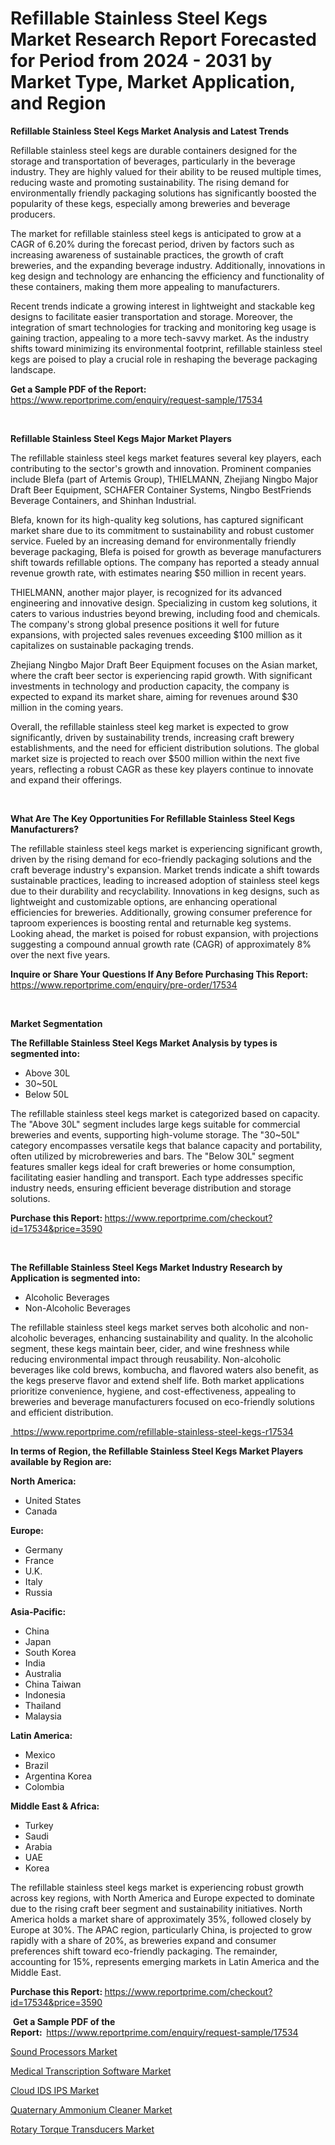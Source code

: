 <p><h1>Refillable Stainless Steel Kegs Market Research Report Forecasted for Period from 2024 -  2031 by Market Type, Market Application, and Region</h1></p><p><strong>Refillable Stainless Steel Kegs Market Analysis and Latest Trends</strong></p>
<p><p>Refillable stainless steel kegs are durable containers designed for the storage and transportation of beverages, particularly in the beverage industry. They are highly valued for their ability to be reused multiple times, reducing waste and promoting sustainability. The rising demand for environmentally friendly packaging solutions has significantly boosted the popularity of these kegs, especially among breweries and beverage producers.</p><p>The market for refillable stainless steel kegs is anticipated to grow at a CAGR of 6.20% during the forecast period, driven by factors such as increasing awareness of sustainable practices, the growth of craft breweries, and the expanding beverage industry. Additionally, innovations in keg design and technology are enhancing the efficiency and functionality of these containers, making them more appealing to manufacturers.</p><p>Recent trends indicate a growing interest in lightweight and stackable keg designs to facilitate easier transportation and storage. Moreover, the integration of smart technologies for tracking and monitoring keg usage is gaining traction, appealing to a more tech-savvy market. As the industry shifts toward minimizing its environmental footprint, refillable stainless steel kegs are poised to play a crucial role in reshaping the beverage packaging landscape.</p></p>
<p><strong>Get a Sample PDF of the Report:&nbsp;</strong> <a href="https://www.reportprime.com/enquiry/request-sample/17534?utm_campaign=1140&utm_medium=2&utm_source=Github&utm_content=ia&utm_term=19112024&utm_id=refillable-stainless-steel-kegs">https://www.reportprime.com/enquiry/request-sample/17534</a></p>
<p>&nbsp;</p>
<p><strong>Refillable Stainless Steel Kegs Major Market Players</strong></p>
<p><p>The refillable stainless steel kegs market features several key players, each contributing to the sector's growth and innovation. Prominent companies include Blefa (part of Artemis Group), THIELMANN, Zhejiang Ningbo Major Draft Beer Equipment, SCHAFER Container Systems, Ningbo BestFriends Beverage Containers, and Shinhan Industrial.</p><p>Blefa, known for its high-quality keg solutions, has captured significant market share due to its commitment to sustainability and robust customer service. Fueled by an increasing demand for environmentally friendly beverage packaging, Blefa is poised for growth as beverage manufacturers shift towards refillable options. The company has reported a steady annual revenue growth rate, with estimates nearing $50 million in recent years.</p><p>THIELMANN, another major player, is recognized for its advanced engineering and innovative design. Specializing in custom keg solutions, it caters to various industries beyond brewing, including food and chemicals. The company's strong global presence positions it well for future expansions, with projected sales revenues exceeding $100 million as it capitalizes on sustainable packaging trends.</p><p>Zhejiang Ningbo Major Draft Beer Equipment focuses on the Asian market, where the craft beer sector is experiencing rapid growth. With significant investments in technology and production capacity, the company is expected to expand its market share, aiming for revenues around $30 million in the coming years.</p><p>Overall, the refillable stainless steel keg market is expected to grow significantly, driven by sustainability trends, increasing craft brewery establishments, and the need for efficient distribution solutions. The global market size is projected to reach over $500 million within the next five years, reflecting a robust CAGR as these key players continue to innovate and expand their offerings.</p></p>
<p>&nbsp;</p>
<p><strong>What Are The Key Opportunities For Refillable Stainless Steel Kegs Manufacturers?</strong></p>
<p><p>The refillable stainless steel kegs market is experiencing significant growth, driven by the rising demand for eco-friendly packaging solutions and the craft beverage industry's expansion. Market trends indicate a shift towards sustainable practices, leading to increased adoption of stainless steel kegs due to their durability and recyclability. Innovations in keg designs, such as lightweight and customizable options, are enhancing operational efficiencies for breweries. Additionally, growing consumer preference for taproom experiences is boosting rental and returnable keg systems. Looking ahead, the market is poised for robust expansion, with projections suggesting a compound annual growth rate (CAGR) of approximately 8% over the next five years.</p></p>
<p><strong>Inquire or Share Your Questions If Any Before Purchasing This Report:</strong> <a href="https://www.reportprime.com/enquiry/pre-order/17534?utm_campaign=1140&utm_medium=2&utm_source=Github&utm_content=ia&utm_term=19112024&utm_id=refillable-stainless-steel-kegs">https://www.reportprime.com/enquiry/pre-order/17534</a></p>
<p>&nbsp;</p>
<p><strong>Market Segmentation</strong></p>
<p><strong>The Refillable Stainless Steel Kegs Market Analysis by types is segmented into:</strong></p>
<p><ul><li>Above 30L</li><li>30~50L</li><li>Below 50L</li></ul></p>
<p><p>The refillable stainless steel kegs market is categorized based on capacity. The "Above 30L" segment includes large kegs suitable for commercial breweries and events, supporting high-volume storage. The "30~50L" category encompasses versatile kegs that balance capacity and portability, often utilized by microbreweries and bars. The "Below 30L" segment features smaller kegs ideal for craft breweries or home consumption, facilitating easier handling and transport. Each type addresses specific industry needs, ensuring efficient beverage distribution and storage solutions.</p></p>
<p><strong>Purchase this Report:&nbsp;</strong><a href="https://www.reportprime.com/checkout?id=17534&price=3590&utm_campaign=1140&utm_medium=2&utm_source=Github&utm_content=ia&utm_term=19112024&utm_id=refillable-stainless-steel-kegs">https://www.reportprime.com/checkout?id=17534&price=3590</a></p>
<p>&nbsp;</p>
<p><strong>The Refillable Stainless Steel Kegs Market Industry Research by Application is segmented into:</strong></p>
<p><ul><li>Alcoholic Beverages</li><li>Non-Alcoholic Beverages</li></ul></p>
<p><p>The refillable stainless steel kegs market serves both alcoholic and non-alcoholic beverages, enhancing sustainability and quality. In the alcoholic segment, these kegs maintain beer, cider, and wine freshness while reducing environmental impact through reusability. Non-alcoholic beverages like cold brews, kombucha, and flavored waters also benefit, as the kegs preserve flavor and extend shelf life. Both market applications prioritize convenience, hygiene, and cost-effectiveness, appealing to breweries and beverage manufacturers focused on eco-friendly solutions and efficient distribution.</p></p>
<p><a href="https://www.reportprime.com/refillable-stainless-steel-kegs-r17534?utm_campaign=1140&utm_medium=2&utm_source=Github&utm_content=ia&utm_term=19112024&utm_id=refillable-stainless-steel-kegs">&nbsp;https://www.reportprime.com/refillable-stainless-steel-kegs-r17534</a></p>
<p><strong>In terms of Region, the Refillable Stainless Steel Kegs Market Players available by Region are:</strong></p>
<p>
    <p> <strong> North America: </strong>
        <ul>
            <li>United States</li>
            <li>Canada</li>
        </ul>
        </p> 
    <p> <strong> Europe: </strong>
        <ul>
            <li>Germany</li>
            <li>France</li>
            <li>U.K.</li>
            <li>Italy</li>
            <li>Russia</li>
        </ul>
        </p> 
    <p> <strong> Asia-Pacific: </strong>
        <ul>
            <li>China</li>
            <li>Japan</li>
            <li>South Korea</li>
            <li>India</li>
            <li>Australia</li>
            <li>China Taiwan</li>
            <li>Indonesia</li>
            <li>Thailand</li>
            <li>Malaysia</li>
        </ul>
        </p> 
    <p> <strong> Latin America: </strong>
        <ul>
            <li>Mexico</li>
            <li>Brazil</li>
            <li>Argentina Korea</li>
            <li>Colombia</li>
        </ul>
        </p> 
    <p> <strong> Middle East & Africa: </strong>
        <ul>
            <li>Turkey</li>
            <li>Saudi</li>
            <li>Arabia</li>
            <li>UAE</li>
            <li>Korea</li>
        </ul>
    </p>
    </p>
<p><p>The refillable stainless steel kegs market is experiencing robust growth across key regions, with North America and Europe expected to dominate due to the rising craft beer segment and sustainability initiatives. North America holds a market share of approximately 35%, followed closely by Europe at 30%. The APAC region, particularly China, is projected to grow rapidly with a share of 20%, as breweries expand and consumer preferences shift toward eco-friendly packaging. The remainder, accounting for 15%, represents emerging markets in Latin America and the Middle East.</p></p>
<p><strong>Purchase this Report: </strong><a href="https://www.reportprime.com/checkout?id=17534&price=3590&utm_campaign=1140&utm_medium=2&utm_source=Github&utm_content=ia&utm_term=19112024&utm_id=refillable-stainless-steel-kegs">https://www.reportprime.com/checkout?id=17534&price=3590</a></p>
<p>&nbsp;<strong>Get a Sample PDF of the Report:&nbsp;&nbsp;</strong><a href="https://www.reportprime.com/enquiry/request-sample/17534?utm_campaign=1140&utm_medium=2&utm_source=Github&utm_content=ia&utm_term=19112024&utm_id=refillable-stainless-steel-kegs">https://www.reportprime.com/enquiry/request-sample/17534</a></p>
<p><strong></strong></p>
<p><p><a href="https://www.linkedin.com/pulse/decoding-sound-processors-market-signals-growth-algorithms-2024-2031-shgqf?utm_campaign=1140&utm_medium=2&utm_source=Github&utm_content=ia&utm_term=19112024&utm_id=refillable-stainless-steel-kegs">Sound Processors Market</a></p><p><a href="https://issuu.com/reportprime-2/docs/medical-transcription-software-mark_c5c5301ee35635?utm_campaign=1140&utm_medium=2&utm_source=Github&utm_content=ia&utm_term=19112024&utm_id=refillable-stainless-steel-kegs">Medical Transcription Software Market</a></p><p><a href="https://issuu.com/reportprime-2/docs/cloud-ids-ips-market-size-2030.pptx_fd35f808020ac8?utm_campaign=1140&utm_medium=2&utm_source=Github&utm_content=ia&utm_term=19112024&utm_id=refillable-stainless-steel-kegs">Cloud IDS IPS Market</a></p><p><a href="https://github.com/AKSHATREPORTPRIME/Market-Research-Report-List-6/blob/main/quaternary-ammonium-cleaner-market.md?utm_campaign=1140&utm_medium=2&utm_source=Github&utm_content=ia&utm_term=19112024&utm_id=refillable-stainless-steel-kegs">Quaternary Ammonium Cleaner Market</a></p><p><a href="https://www.linkedin.com/pulse/strategic-roadmap-global-rotary-torque-transducers-market-insights-slwff?utm_campaign=1140&utm_medium=2&utm_source=Github&utm_content=ia&utm_term=19112024&utm_id=refillable-stainless-steel-kegs">Rotary Torque Transducers Market</a></p></p>